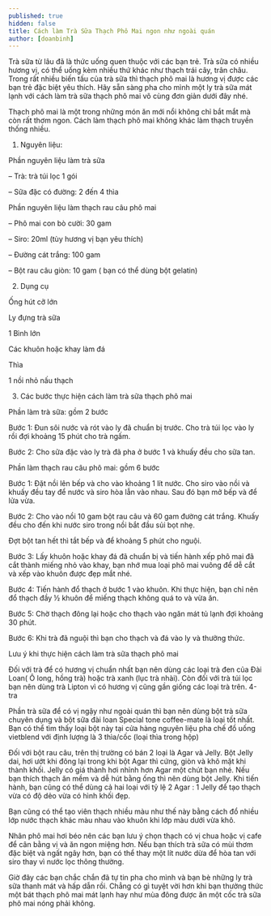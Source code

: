 ```yaml
---
published: true
hidden: false
title: Cách làm Trà Sữa Thạch Phô Mai ngon như ngoài quán
author: [doanbinh] 
---
```



Trà sữa từ lâu đã là thức uống quen thuộc với các bạn trẻ. Trà sữa có nhiều hương vị, có thể uống kèm nhiều thứ khác như thạch trái cây, trân châu. Trong rất nhiều biến tấu của trà sữa thì thạch phô mai là hương vị được các bạn trẻ đặc biệt yêu thích. Hãy sẵn sàng pha cho mình một ly trà sữa mát lạnh với cách làm trà sữa thạch phô mai vô cùng đơn giản dưới đây nhé.

Thạch phô mai là một trong những món ăn mới nổi không chỉ bắt mắt mà còn rất thơm ngon. Cách làm thạch phô mai không khác làm thạch truyền thống nhiều.

1. Nguyên liệu:

Phần nguyên liệu làm trà sữa

– Trà: trà túi lọc 1 gói

– Sữa đặc có đường: 2 đến 4 thìa


Phần nguyên liệu làm thạch rau câu phô mai

– Phô mai con bò cười: 30 gam

– Siro: 20ml (tùy hương vị bạn yêu thích)

– Đường cát trắng: 100 gam

– Bột rau câu giòn: 10 gam ( bạn có thể dùng bột gelatin)


2. Dụng cụ

Ống hút cỡ lớn

Ly đựng trà sữa

1 Bình lớn

Các khuôn hoặc khay làm đá

Thìa

1 nồi nhỏ nấu thạch

3. Các bước thực hiện cách làm trà sữa thạch phô mai

Phần làm trà sữa: gồm 2 bước

Bước 1: Đun sôi nước và rót vào ly đã chuẩn bị trước. Cho trà túi lọc vào ly rồi đợi khoảng 15 phút cho trà ngấm.

Bước 2: Cho sữa đặc vào ly trà đã pha ở bước 1 và khuấy đều cho sữa tan.


Phần làm thạch rau câu phô mai: gồm 6 bước

Bước 1: Đặt nồi lên bếp và cho vào khoảng 1 lít nước. Cho siro vào nồi và khuấy đều tay để nước và siro hòa lẫn vào nhau. Sau đó bạn mở bếp và để lửa vừa.


Bước 2: Cho vào nồi 10 gam bột rau câu và 60 gam đường cát trắng. Khuấy đều cho đến khi nước siro trong nồi bắt đầu sủi bọt nhẹ.

Đợt bột tan hết thì tắt bếp và để khoảng 5 phút cho nguội.

Bước 3: Lấy khuôn hoặc khay đá đã chuẩn bị và tiến hành xếp phô mai đã cắt thành miếng nhỏ vào khay, bạn nhớ mua loại phô mai vuông để dễ cắt và xếp vào khuôn được đẹp mắt nhé.


Bước 4: Tiến hành đổ thạch ở bước 1 vào khuôn. Khi thực hiện, bạn chỉ nên đổ thạch đầy ½ khuôn để miếng thạch không quá to và vừa ăn.


Bước 5: Chờ thạch đông lại hoặc cho thạch vào ngăn mát tủ lạnh đợi khoảng 30 phút.


Bước 6: Khi trà đã nguội thì bạn cho thạch và đá vào ly và thưởng thức.


Lưu ý khi thực hiện cách làm trà sữa thạch phô mai

 Đối với trà để có hương vị chuẩn nhất bạn nên dùng các loại trà đen của Đài Loan( Ô long, hồng trà) hoặc trà xanh (lục trà nhài). Còn đối với trà túi lọc bạn nên dùng trà Lipton vì có hương vị cũng gần giống các loại trà trên.
4-tra

Phần trà sữa để có vị ngậy như ngoài quán thì bạn nên dùng bột trà sữa chuyên dụng và bột sữa đài loan Special tone coffee-mate là loại tốt nhất. Bạn có thể tìm thấy loại bột này tại cửa hàng nguyên liệu pha chế đồ uống vietblend với định lượng là 3 thìa/cốc (loại thìa trong hộp)

Đối với bột rau câu, trên thị trường có bán 2 loại là Agar và Jelly. Bột Jelly dai, hơi ướt khi đông lại trong khi bột Agar thì cứng, giòn và khô mặt khi thành khối. Jelly có giá thành hơi nhỉnh hơn Agar một chút bạn nhé. Nếu bạn thích thạch ăn mềm và dễ hút bằng ống thì nên dùng bột Jelly. Khi tiến hành, bạn cũng có thể dùng cả hai loại với tỷ lệ 2 Agar : 1 Jelly để tạo thạch vừa có độ dẻo vừa có hình khối đẹp.

Bạn cũng có thể tạo viên thạch nhiều màu như thế này bằng cách đổ nhiều lớp nước thạch khác màu nhau vào khuôn khi lớp màu dưới vừa khô.


 Nhân phô mai hơi béo nên các bạn lưu ý chọn thạch có vị chua hoặc vị cafe để cân bằng vị và ăn ngon miệng hơn. Nếu bạn thích trà sữa có mùi thơm đặc biệt và ngất ngây hơn, bạn có thể thay một lít nước dừa để hòa tan với siro thay vì nước lọc thông thường.

Giờ đây các bạn chắc chắn đã tự tin pha cho mình và bạn bè những ly trà sữa thanh mát và hấp dẫn rồi. Chẳng có gì tuyệt vời hơn khi bạn thưởng thức một bát thạch phô mai mát lạnh hay như mùa đông được ăn một cốc trà sữa phô mai nóng phải không.